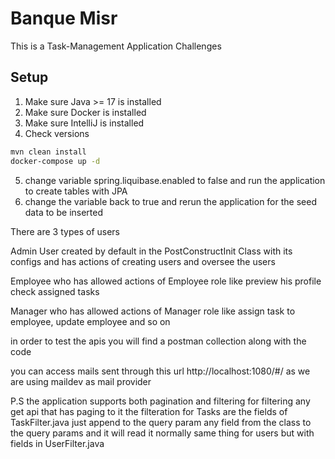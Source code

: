 # Banque Misr

This is a Task-Management Application Challenges

## Setup

1. Make sure Java >= 17 is installed
2. Make sure Docker is installed
3. Make sure IntelliJ is installed
4. Check versions

```bash
mvn clean install
docker-compose up -d
```

5. change variable spring.liquibase.enabled to false and run the application to create tables with JPA
6. change the variable back to true and rerun the application for the seed data to be inserted

There are 3 types of users

Admin User created by default in the PostConstructInit Class with its configs
and has actions of creating users and oversee the users

Employee who has allowed actions of Employee role like preview his profile check assigned tasks

Manager who has allowed actions of Manager role like assign task to employee, update employee and so on

in order to test the apis you will find a postman collection along with the code

you can access mails sent through this url http://localhost:1080/#/ as we are using maildev as mail provider

P.S the application supports both pagination and filtering for filtering any get api that 
has paging to it the filteration for Tasks are the fields of TaskFilter.java 
just append to the query param any field from the class to the query params
and it will read it normally same thing for users but with fields in UserFilter.java 



